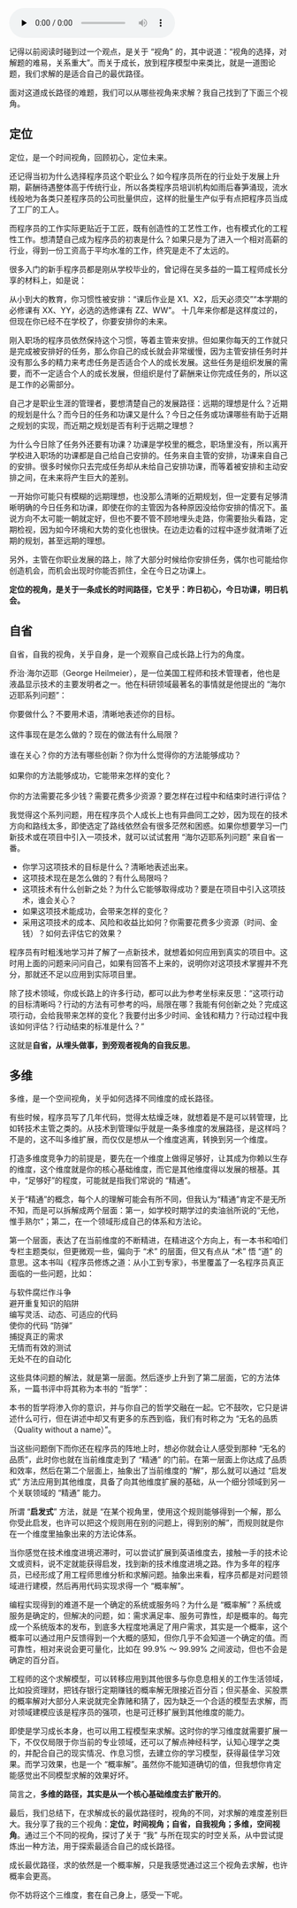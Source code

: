 <audio id="audio" title="60 | 三视角：定位、自省与多维" controls="" preload="none"><source id="mp3" src="https://static001.geekbang.org/resource/audio/09/52/09c106f9d2de5a8923938a6073898e52.mp3"></audio>

记得以前阅读时碰到过一个观点，是关于 “视角” 的，其中说道：“视角的选择，对解题的难易，关系重大”。而关于成长，放到程序模型中来类比，就是一道图论题，我们求解的是适合自己的最优路径。

面对这道成长路径的难题，我们可以从哪些视角来求解？我自己找到了下面三个视角。

## 定位

定位，是一个时间视角，回顾初心，定位未来。

还记得当初为什么选择程序员这个职业么？如今程序员所在的行业处于发展上升期，薪酬待遇整体高于传统行业，所以各类程序员培训机构如雨后春笋涌现，流水线般地为各类只差程序员的公司批量供应，这样的批量生产似乎有点把程序员当成了工厂的工人。

而程序员的工作实际更贴近于工匠，既有创造性的工艺性工作，也有模式化的工程性工作。想清楚自己成为程序员的初衷是什么？如果只是为了进入一个相对高薪的行业，得到一份工资高于平均水准的工作，终究是走不了太远的。

很多入门的新手程序员都是刚从学校毕业的，曾记得在吴多益的一篇工程师成长分享的材料上，如是说：

> 
从小到大的教育，你习惯性被安排：“课后作业是 X1、X2，后天必须交”“本学期的必修课有 XX、YY，必选的选修课有 ZZ、WW”。
十几年来你都是这样度过的，但现在你已经不在学校了，你要安排你的未来。


刚入职场的程序员依然保持这个习惯，等着主管来安排。但如果你每天的工作就只是完成被安排好的任务，那么你自己的成长就会非常缓慢，因为主管安排任务时并没有那么多的精力来考虑任务是否适合个人的成长发展。这些任务是组织发展的需要，而不一定适合个人的成长发展，但组织是付了薪酬来让你完成任务的，所以这是工作的必需部分。

自己才是职业生涯的管理者，要想清楚自己的发展路径：远期的理想是什么？近期的规划是什么？而今日的任务和功课又是什么？今日之任务或功课哪些有助于近期之规划的实现，而近期之规划是否有利于远期之理想？

为什么今日除了任务外还要有功课？功课是学校里的概念，职场里没有，所以离开学校进入职场的功课都是自己给自己安排的。任务来自主管的安排，功课来自自己的安排。很多时候你只去完成任务却从未给自己安排功课，而等着被安排和主动安排之间，在未来将产生巨大的差别。

一开始你可能只有模糊的远期理想，也没那么清晰的近期规划，但一定要有足够清晰明确的今日任务和功课，即使在你的主管因为各种原因没给你安排的情况下。虽说方向不太可能一朝就定好，但也不要不管不顾地埋头走路，你需要抬头看路，定期检视，因为如今环境和大势的变化也很快。在边走边看的过程中逐步就清晰了近期的规划，甚至远期的理想。

另外，主管在你职业发展的路上，除了大部分时候给你安排任务，偶尔也可能给你创造机会，而机会出现时你能否抓住，全在今日之功课上。

**定位的视角，是关于一条成长的时间路径，它关乎：昨日初心，今日功课，明日机会。**

## 自省

自省，自我的视角，关乎自身，是一个观察自己成长路上行为的角度。

乔治·海尔迈耶（George Heilmeier），是一位美国工程师和技术管理者，他也是液晶显示技术的主要发明者之一。他在科研领域最著名的事情就是他提出的 “海尔迈耶系列问题”：

> 
<p>你要做什么？不要用术语，清晰地表述你的目标。<br>
&nbsp;<br>
这件事现在是怎么做的？现在的做法有什么局限？<br>
&nbsp;&nbsp;<br>
谁在关心？你的方法有哪些创新？你为什么觉得你的方法能够成功？<br>
&nbsp;&nbsp;<br>
如果你的方法能够成功，它能带来怎样的变化？<br>
&nbsp;&nbsp;<br>
你的方法需要花多少钱？需要花费多少资源？要怎样在过程中和结束时进行评估？</p>


我觉得这个系列问题，用在程序员个人成长上也有异曲同工之妙，因为现在的技术方向和路线太多，即使选定了路线依然会有很多茫然和困惑。如果你想要学习一门新技术或在项目中引入一项技术，就可以试试套用 “海尔迈耶系列问题” 来自省一番。

- 你学习这项技术的目标是什么？清晰地表述出来。
- 这项技术现在是怎么做的？有什么局限吗？
- 这项技术有什么创新之处？为什么它能够取得成功？要是在项目中引入这项技术，谁会关心？
- 如果这项技术能成功，会带来怎样的变化？
- 采用这项技术的成本、风险和收益比如何？你需要花费多少资源（时间、金钱）？如何去评估它的效果？

程序员有时粗浅地学习并了解了一点新技术，就想着如何应用到真实的项目中。这时用上面的问题来问问自己，如果有回答不上来的，说明你对这项技术掌握并不充分，那就还不足以应用到实际项目里。

除了技术领域，你成长路上的许多行动，都可以此为参考坐标来反思：“这项行动的目标清晰吗？行动的方法有可参考的吗，局限在哪？我能有何创新之处？完成这项行动，会给我带来怎样的变化？我要付出多少时间、金钱和精力？行动过程中我该如何评估？行动结束的标准是什么？”

这就是**自省，从埋头做事，到旁观者视角的自我反思**。

## 多维

多维，是一个空间视角，关乎如何选择不同维度的成长路径。

有些时候，程序员写了几年代码，觉得太枯燥乏味，就想着是不是可以转管理，比如转技术主管之类的。从技术到管理似乎就是一条多维度的发展路径，是这样吗？不是的，这不叫多维扩展，而仅仅是想从一个维度逃离，转换到另一个维度。

打造多维度竞争力的前提是，要先在一个维度上做得足够好，让其成为你赖以生存的维度，这个维度就是你的核心基础维度，而它是其他维度得以发展的根基。其中，“足够好”的程度，可能就是指我们常说的 “精通”。

关于“精通”的概念，每个人的理解可能会有所不同，但我认为“精通”肯定不是无所不知，而是可以拆解成两个层面：第一，如学校时期学过的卖油翁所说的“无他， 惟手熟尔”；第二，在一个领域形成自己的体系和方法论。

第一个层面，表达了在当前维度的不断精进，在精进这个方向上，有一本书和咱们专栏主题类似，但更微观一些，偏向于 “术” 的层面，但又有点从 “术” 悟 “道” 的意思。这本书叫《程序员修炼之道：从小工到专家》，书里覆盖了一名程序员真正面临的一些问题，比如：

> 
<p>与软件腐烂作斗争&nbsp;&nbsp;<br>
避开重复知识的陷阱&nbsp;&nbsp;<br>
编写灵活、动态、可适应的代码&nbsp;&nbsp;<br>
使你的代码 “防弹”&nbsp;&nbsp;<br>
捕捉真正的需求&nbsp;&nbsp;<br>
无情而有效的测试&nbsp;&nbsp;<br>
无处不在的自动化</p>


这些具体问题的解法，就是第一层面。然后逐步上升到了第二层面，它的方法体系，一篇书评中将其称为本书的 “哲学”：

> 
本书的哲学将渗入你的意识，并与你自己的哲学交融在一起。它不鼓吹，它只是讲述什么可行，但在讲述中却又有更多的东西到临，我们有时称之为 “无名的品质（Quality without a name）”。


当这些问题倒下而你还在程序员的阵地上时，想必你就会让人感受到那种 “无名的品质”，此时你也就在当前维度走到了 “精通” 的门前。在第一层面上你达成了品质和效率，然后在第二个层面上，抽象出了当前维度的 “解”，那么就可以通过 “启发式” 方法应用到其他维度，具备了向其他维度扩展的基础，从一个细分领域到另一个关联领域的 “精通” 能力。

所谓 “**启发式**” 方法，就是 “在某个视角里，使用这个规则能够得到一个解，那么你受此启发，也许可以把这个规则用在别的问题上，得到别的解”，而规则就是你在一个维度里抽象出来的方法论体系。

当你感觉在技术维度进境迟滞时，可以尝试扩展到英语维度去，接触一手的技术论文或资料，说不定就能获得启发，找到新的技术维度进境之路。作为多年的程序员，已经形成了用工程师思维分析和求解问题。抽象出来看，程序员都是对问题领域进行建模，然后再用代码实现求得一个 “概率解”。

编程实现得到的难道不是一个确定的系统或服务吗？为什么是 “概率解”？系统或服务是确定的，但解决的问题，如：需求满足率、服务可靠性，却是概率的。每完成一个系统版本的发布，到底多大程度地满足了用户需求，其实是一个概率，这个概率可以通过用户反馈得到一个大概的感知，但你几乎不会知道一个确定的值。而可靠性，相对来说会更可量化，比如在 99.9% ～ 99.99% 之间波动，但也不会是确定的百分百。

工程师的这个求解模型，可以转移应用到其他很多与你息息相关的工作生活领域，比如投资理财，把钱存银行定期赚钱的概率解无限接近百分百；但买基金、买股票的概率解对大部分人来说就完全靠赌和猜了，因为缺乏一个合适的模型去求解，而对领域建模应该是程序员的强项，也是可迁移扩展到其他维度的能力。

即使是学习成长本身，也可以用工程模型来求解。这时你的学习维度就需要扩展一下，不仅仅局限于你当前的专业领域，还可以了解点神经科学，认知心理学之类的，并配合自己的现实情况、作息习惯，去建立你的学习模型，获得最佳学习效果。而学习效果，也是一个 “概率解”。虽然你不能知道确切的值，但我想你肯定能感觉出不同模型求解的效果好坏。

简言之，**多维的路径，其实是从一个核心基础维度去扩散开的**。

最后，我们总结下，在求解成长的最优路径时，视角的不同，对求解的难度差别巨大。我分享了我的三个视角：**定位，时间视角；自省，自我视角；多维，空间视角**。通过三个不同的视角，探讨了关于 “我” 与所在现实的时空关系，从中尝试提炼出一种方法，用于探索最适合自己的成长路径。

成长最优路径，求的依然是一个概率解，只是我感觉通过这三个视角去求解，也许概率会更高。

你不妨将这个三维度，套在自己身上，感受一下呢。



